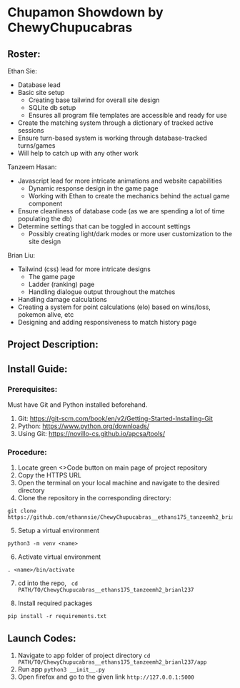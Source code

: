 # Chupamon Showdown by ChewyChupucabras

## Roster:
Ethan Sie:
- Database lead
- Basic site setup
  - Creating base tailwind for overall site design
  - SQLite db setup
  - Ensures all program file templates are accessible and ready for use
- Create the matching system through a dictionary of tracked active sessions
- Ensure turn-based system is working through database-tracked turns/games
- Will help to catch up with any other work

Tanzeem Hasan: 
- Javascript lead for more intricate animations and website capabilities 
  - Dynamic response design in the game page
  - Working with Ethan to create the mechanics behind the actual game component
- Ensure cleanliness of database code (as we are spending a lot of time populating the db)
- Determine settings that can be toggled in account settings
  - Possibly creating light/dark modes or more user customization to the site design

Brian Liu:
- Tailwind (css) lead for more intricate designs
  - The game page
  - Ladder (ranking) page
  - Handling dialogue output throughout the matches
- Handling damage calculations
- Creating a system for point calculations (elo) based on wins/loss, pokemon alive, etc
- Designing and adding responsiveness to match history page

## Project Description:

## Install Guide:
### Prerequisites:
Must have Git and Python installed beforehand.
1. Git: https://git-scm.com/book/en/v2/Getting-Started-Installing-Git
2. Python: https://www.python.org/downloads/
3. Using Git: https://novillo-cs.github.io/apcsa/tools/

### Procedure:
1. Locate green <>Code button on main page of project repository
2. Copy the HTTPS URL
3. Open the terminal on your local machine and navigate to the desired directory
4. Clone the repository in the corresponding directory:
```
git clone https://github.com/ethannsie/ChewyChupucabras__ethans175_tanzeemh2_brianl237.git
```
5. Setup a virtual environment
```
python3 -m venv <name>
```
6. Activate virtual environment
```
. <name>/bin/activate
```
7. cd into the repo, ```
cd PATH/TO/ChewyChupucabras__ethans175_tanzeemh2_brianl237```

8. Install required packages
```
pip install -r requirements.txt
```
## Launch Codes:
1. Navigate to app folder of project directory
```cd PATH/TO/ChewyChupucabras__ethans175_tanzeemh2_brianl237/app```
2. Run app
```python3 __init__.py```
3. Open firefox and go to the given link
```http://127.0.0.1:5000```
